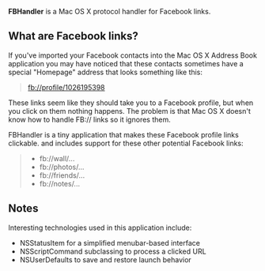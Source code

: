 __FBHandler__ is a Mac OS X protocol handler for Facebook links.

What are Facebook links?
------------------------

If you've imported your Facebook contacts into the Mac OS X Address Book application you may have noticed that these contacts sometimes have a special "Homepage" address that looks something like this:

> [fb://profile/1026195398](fb://profile/1026195398 "A Facebook link")

These links seem like they should take you to a Facebook profile, but when you click on them nothing happens. The problem is that Mac OS X doesn't know how to handle FB:// links so it ignores them.

FBHandler is a tiny application that makes these Facebook profile links clickable. and includes support for these other potential Facebook links:

> * fb://wall/...
> * fb://photos/...
> * fb://friends/...
> * fb://notes/...

Notes
-----

Interesting technologies used in this application include:

* NSStatusItem for a simplified menubar-based interface
* NSScriptCommand subclassing to process a clicked URL
* NSUserDefaults to save and restore launch behavior
